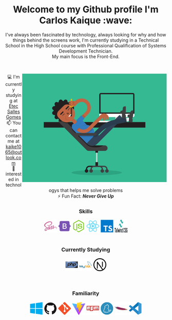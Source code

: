 <div align="center">
<h1 align="center">Welcome to my Github profile I'm Carlos Kaique :wave:</h1>
<p>I've always been fascinated by technology, always looking for why and how things behind the screens work, I'm currently studying in a Technical School in the High School course with Professional Qualification of Systems Development Technician.<br>My main focus is the Front-End.</p>
</div>
<br>

<main display="flex">
<div class="img">
<img width="450px" align="right" src="./src/assets/psx.gif" alt="Guy coding">
</div>


<div align="center">
  
:computer: I'm currently studying at [Etec Salles Gomes](https://www.cps.sp.gov.br/etecs/etec-salles-gomes/) <br>
:mailbox:	 You can contact me at [kaike1065@outlook.com](mailto:kaike1065@outlook.com)<br>
:eyes: interested in technologys that helps me solve problems <br>
:zap: Fun Fact: ***Never Give Up*** <br>
  
<h3>Skills</h3>
<a href="https://sass-lang.com/" target="_blank" rel="noreferrer"><img src="src/icons/skills/sass.svg" width="40" height="40" alt="Sass" /></a>
<a href="https://getbootstrap.com/" target="_blank" rel="noreferrer"><img src="src/icons/skills/bootstrap.svg" width="40" height="40" alt="Bootstrap" /></a>
<a href="https://nodejs.org/en/" rel="nofollow"><img src="src/icons/currentlyStudying/nodejs.svg" width="40" height="40" alt="NodeJS"></a>
<a href="https://reactjs.org/" target="_blank" rel="noreferrer"><img src="src/icons/skills/react.svg" width="40" height="40" alt="React" /></a>
<a href="https://www.typescriptlang.org/" rel="nofollow"><img src="src/icons/currentlyStudying/typescript.svg" width="40" height="40" alt="Typescript"></a>
<a href="https://www.typescriptlang.org/" rel="nofollow"><img src="src/icons/currentlyStudying/tailwind.svg" width="40" height="40" alt="Tailwind"></a>
<br>
<br>
<h3>Currently Studying</h3>
<a href="https://www.php.net/" rel="nofollow"><img src="src/icons/currentlyStudying/php.svg" width="40" height="40" alt="PHP"></a>
<a href="https://www.mysql.com" rel="nofollow"><img src="src/icons/currentlyStudying/mysql.svg" width="40" height="40" alt="Mysql"></a>
<a href="https://www.mysql.com" rel="nofollow"><img src="src/icons/currentlyStudying/next.svg" width="40" height="40" alt="NextJs"></a>
<br>
<br>
<br>
<h3>Familiarity</h3>
<img src="src/icons/familiarity/windows.svg" width="40" height="40" alt="Windows">
<img src="src/icons/familiarity/github.svg" width="40" height="40" alt="GitHub">
<img src="src/icons/familiarity/git.svg" width="40" height="40" alt="Git">
<img src="src/icons/familiarity/vitejs.svg" width="40" height="40" alt="Vite">
<img src="src/icons/familiarity/npm.svg" width="40" height="40" alt="npm">
<img src="src/icons/familiarity/yarn.svg" width="40" height="40" alt="Yarn">
<img src="src/icons/familiarity/apache.svg" width="40" height="40" alt="Apache">
<img src="src/icons/familiarity/vscode.svg" width="40" height="40" alt="VScode">
</div>


</main>

